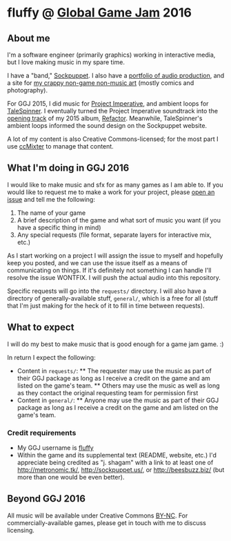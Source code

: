 # fluffy @ [Global Game Jam](http://globalgamejam.org/) 2016

## About me

I'm a software engineer (primarily graphics) working in interactive media, but I love making music in my spare time.

I have a "band," [Sockpuppet](http://sockpuppet.us/). I also have a [portfolio of audio production](http://metronomic.tk/), and a site for [my crappy non-game non-music art](http://beesbuzz.biz/) (mostly comics and photography).

For GGJ 2015, I did music for [Project Imperative](http://globalgamejam.org/2015/games/project-imperative), and ambient loops for [TaleSpinner](http://globalgamejam.org/2015/games/talespinner). I eventually turned the Project Imperative soundtrack into the [opening track](http://music.sockpuppet.us/track/little-bouncing-ball) of my 2015 album, [Refactor](http://music.sockpuppet.us/album/refactor). Meanwhile, TaleSpinner's ambient loops informed the sound design on the Sockpuppet website.

A lot of my content is also Creative Commons-licensed; for the most part I use [ccMixter](http://ccmixter.org/people/fluffy) to manage that content.

## What I'm doing in GGJ 2016

I would like to make music and sfx for as many games as I am able to. If you would like to request me to make a work for your project, please [open an issue](https://github.com/plaidfluff/ggj2016-music/issues/new) and tell me the following:

1. The name of your game
2. A brief description of the game and what sort of music you want (if you have a specific thing in mind)
3. Any special requests (file format, separate layers for interactive mix, etc.)

As I start working on a project I will assign the issue to myself and hopefully keep you posted, and we can use the issue itself as a means of communicating on things. If it's definitely not something I can handle I'll resolve the issue WONTFIX. I will push the actual audio into this repository.

Specific requests will go into the `requests/` directory. I will also have a directory of generally-available stuff, `general/`, which is a free for all (stuff that I'm just making for the heck of it to fill in time between requests).

## What to expect

I will do my best to make music that is good enough for a game jam game. :)

In return I expect the following:

* Content in `requests/`:
** The requester may use the music as part of their GGJ package as long as I receive a credit on the game and am listed on the game's team.
** Others may use the music as well as long as they contact the original requesting team for permission first
* Content in `general/`:
** Anyone may use the music as part of their GGJ package as long as I receive a credit on the game and am listed on the game's team.

### Credit requirements

* My GGJ username is [fluffy](http://globalgamejam.org/users/fluffy)
* Within the game and its supplemental text (README, website, etc.) I'd appreciate being credited as "j. shagam" with a link to at least one of http://metronomic.tk/, http://sockpuppet.us/, or http://beesbuzz.biz/ (but more than one would be even better).

## Beyond GGJ 2016

All music will be available under Creative Commons [BY-NC](http://creativecommons.org/licenses/by-nc/4.0/). For commercially-available games, please get in touch with me to discuss licensing.
